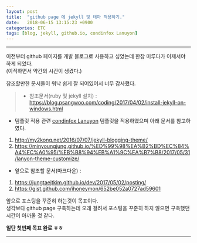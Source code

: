 ```yaml
---
layout: post
title:  "github page 에 jekyll 및 테마 적용하기."
date:   2018-06-15 13:15:23 +0900
categories: ETC
tags: [blog, jekyll, github.io, condinfox Lanuyon]
---
```


---

이전부터 github 페이지를 개발 블로그로 사용하고 싶었는데 한참 미루다가 이제서야 하게 되었다.<br> (이직하면서 약간의 시간이 생겼다.)

참조할만한 문서들이 워낙 쉽게 잘 되어있어서 너무 감사했다.

> * 참조문서(ruby 및 jekyll 설치) : <https://blog.psangwoo.com/coding/2017/04/02/install-jekyll-on-windows.html>
* 템플릿 적용 관련 [condinfox Lanuyon](https://github.com/codinfox/codinfox-lanyon) 템플릿을 적용하였으며 아래 문서를 참고하였다.
1. <http://my2kong.net/2016/07/07/jekyll-blogging-theme/>
2. <https://minyoungjung.github.io/%ED%99%98%EA%B2%BD%EC%84%A4%EC%A0%95/%EB%B8%94%EB%A1%9C%EA%B7%B8/2017/05/31/lanyon-theme-customize/>
* 앞으로 참조할 문서(마크다운) : 
1. <https://jungtaejtkim.github.io/dev/2017/05/02/posting/>
2. <https://gist.github.com/ihoneymon/652be052a0727ad59601>

앞으로 포스팅을 꾸준히 하는것이 목표이다.<br> 
생각보다 github page 구축하는데 오래 걸려서 포스팅을 꾸준히 하지 않으면 구축했던 시간이 아까울 것 같다.

__일단 첫번째 목표 완료 ㅎㅎ__


[jekyll-docs]: https://jekyllrb.com/docs/home
[jekyll-gh]:   https://github.com/jekyll/jekyll
[jekyll-talk]: https://talk.jekyllrb.com/
---
